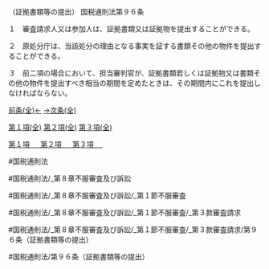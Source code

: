 （証拠書類等の提出）
国税通則法第９６条

１　審査請求人又は参加人は、証拠書類又は証拠物を提出することができる。

２　原処分庁は、当該処分の理由となる事実を証する書類その他の物件を提出することができる。

３　前二項の場合において、担当審判官が、証拠書類若しくは証拠物又は書類その他の物件を提出すべき相当の期間を定めたときは、その期間内にこれを提出しなければならない。

[前条(全)←](国税通則法＿＿＿＿＿第９５条の２_.md)    [→次条(全)](国税通則法＿＿＿＿＿第９７条_.md)

[第１項(全)](国税通則法＿＿＿＿＿第９６条第１項_.md)  [第２項(全)](国税通則法＿＿＿＿＿第９６条第２項_.md)  [第３項(全)](国税通則法＿＿＿＿＿第９６条第３項_.md)  

[第１項 　 ](国税通則法＿＿＿＿＿第９６条第１項.md)  [第２項 　 ](国税通則法＿＿＿＿＿第９６条第２項.md)  [第３項 　 ](国税通則法＿＿＿＿＿第９６条第３項.md)  

#国税通則法

#国税通則法/_第８章不服審査及び訴訟

#国税通則法/_第８章不服審査及び訴訟/_第１節不服審査

#国税通則法/_第８章不服審査及び訴訟/_第１節不服審査/_第３款審査請求

#国税通則法/_第８章不服審査及び訴訟/_第１節不服審査/_第３款審査請求/第９６条（証拠書類等の提出）

#国税通則法/第９６条（証拠書類等の提出）

